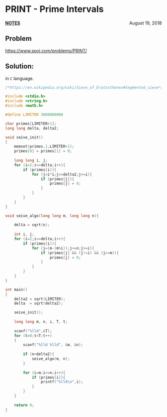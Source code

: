 # PRINT - Prime Intervals

<p style="text-align:left;"><a href="../../../notes.html"><b>NOTES</b></a> <span style="float:right;">         August 19, 2018 </span></p>

## Problem

<a href="https://www.spoj.com/problems/PRINT/" target="_blank">https://www.spoj.com/problems/PRINT/</a>

## Solution:

in `C` language.

```c
/*https://en.wikipedia.org/wiki/Sieve_of_Eratosthenes#Segmented_sieve*/

#include <stdio.h>
#include <string.h>
#include <math.h>

#define LIMITER 3000000000

char primes[LIMITER+1];
long long delta, delta2;

void seive_init()
{
    memset(primes,1,LIMITER+1);
    primes[0] = primes[1] = 0;
    
    long long i, j;
    for (i=2;i<=delta;i++){
        if (primes[i]){
            for (j=i*i;j<=delta2;j+=i){
                if (primes[j]){
                    primes[j] = 0;
                }
            }
        }
    }
}

void seive_algo(long long m, long long n){
    
    delta = sqrt(n);
    
    int i, j;
    for (i=2;i<=delta;i++){
        if (primes[i]){
            for (j=(m-(m%i));j<=n;j+=i){
                if (primes[j] && (j!=i) && (j>=m)){
                    primes[j] = 0;
                }
            }
        }
    }
}

int main()
{
    delta2 = sqrt(LIMITER);
    delta  = sqrt(delta2);

    seive_init();
    
    long long m, n, i, T, t;
    
    scanf("%lld",&T);
    for (t=0;t<T;t++)
    {
        scanf("%lld %lld", &m, &n);
        
        if (n>delta2){
            seive_algo(m, n);
        }
        
        for (i=m;i<=n;i++){
            if (primes[i]){
                printf("%lld\n",i);
            }
        }
    }
    
    return 0;
}
```
